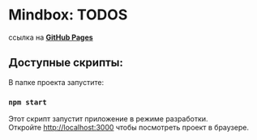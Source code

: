 # Mindbox: TODOS

ссылка на [**GitHub Pages**](https://vkharlakov.github.io/mindbox-vkharlakov/)

## Доступные скрипты:

В папке проекта запустите:

### `npm start`

Этот скрипт запустит приложение в режиме разработки.\
Откройте [http://localhost:3000](http://localhost:3000) чтобы посмотреть проект в браузере.

